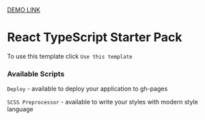 [DEMO LINK](https://github.com/ErnestoFernandezUA/react-basic-01)

# React TypeScript Starter Pack

To use this template click `Use this template`

### Available Scripts

`Deploy` - available to deploy your application to gh-pages

`SCSS Preprocessor` - available to write your styles with modern style language
